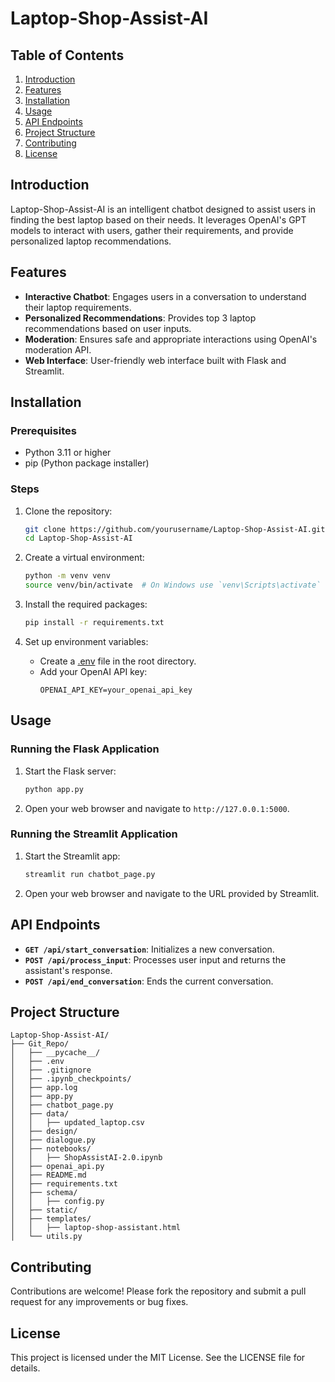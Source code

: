 # Laptop-Shop-Assist-AI

## Table of Contents
1. [Introduction](#introduction)
2. [Features](#features)
3. [Installation](#installation)
4. [Usage](#usage)
5. [API Endpoints](#api-endpoints)
6. [Project Structure](#project-structure)
7. [Contributing](#contributing)
8. [License](#license)

## Introduction
Laptop-Shop-Assist-AI is an intelligent chatbot designed to assist users in finding the best laptop based on their needs. It leverages OpenAI's GPT models to interact with users, gather their requirements, and provide personalized laptop recommendations.

## Features
- **Interactive Chatbot**: Engages users in a conversation to understand their laptop requirements.
- **Personalized Recommendations**: Provides top 3 laptop recommendations based on user inputs.
- **Moderation**: Ensures safe and appropriate interactions using OpenAI's moderation API.
- **Web Interface**: User-friendly web interface built with Flask and Streamlit.

## Installation
### Prerequisites
- Python 3.11 or higher
- pip (Python package installer)

### Steps
1. Clone the repository:
    ```sh
    git clone https://github.com/yourusername/Laptop-Shop-Assist-AI.git
    cd Laptop-Shop-Assist-AI
    ```

2. Create a virtual environment:
    ```sh
    python -m venv venv
    source venv/bin/activate  # On Windows use `venv\Scripts\activate`
    ```

3. Install the required packages:
    ```sh
    pip install -r requirements.txt
    ```

4. Set up environment variables:
    - Create a [.env](http://_vscodecontentref_/1) file in the root directory.
    - Add your OpenAI API key:
        ```
        OPENAI_API_KEY=your_openai_api_key
        ```

## Usage
### Running the Flask Application
1. Start the Flask server:
    ```sh
    python app.py
    ```

2. Open your web browser and navigate to `http://127.0.0.1:5000`.

### Running the Streamlit Application
1. Start the Streamlit app:
    ```sh
    streamlit run chatbot_page.py
    ```

2. Open your web browser and navigate to the URL provided by Streamlit.

## API Endpoints
- **`GET /api/start_conversation`**: Initializes a new conversation.
- **`POST /api/process_input`**: Processes user input and returns the assistant's response.
- **`POST /api/end_conversation`**: Ends the current conversation.

## Project Structure
```
Laptop-Shop-Assist-AI/
├── Git_Repo/
│   ├── __pycache__/
│   ├── .env
│   ├── .gitignore
│   ├── .ipynb_checkpoints/
│   ├── app.log
│   ├── app.py
│   ├── chatbot_page.py
│   ├── data/
│   │   ├── updated_laptop.csv
│   ├── design/
│   ├── dialogue.py
│   ├── notebooks/
│   │   ├── ShopAssistAI-2.0.ipynb
│   ├── openai_api.py
│   ├── README.md
│   ├── requirements.txt
│   ├── schema/
│   │   ├── config.py
│   ├── static/
│   ├── templates/
│   │   ├── laptop-shop-assistant.html
│   └── utils.py
```


## Contributing
Contributions are welcome! Please fork the repository and submit a pull request for any improvements or bug fixes.

## License
This project is licensed under the MIT License. See the LICENSE file for details.
